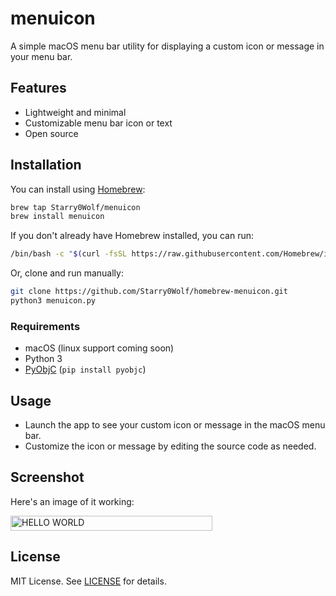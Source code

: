 # menuicon

A simple macOS menu bar utility for displaying a custom icon or message in your menu bar.

## Features

- Lightweight and minimal
- Customizable menu bar icon or text
- Open source

## Installation

You can install using [Homebrew](https://brew.sh):

```sh
brew tap Starry0Wolf/menuicon
brew install menuicon
```

If you don't already have Homebrew installed, you can run:
```sh
/bin/bash -c "$(curl -fsSL https://raw.githubusercontent.com/Homebrew/install/HEAD/install.sh)"
```

Or, clone and run manually:

```sh
git clone https://github.com/Starry0Wolf/homebrew-menuicon.git
python3 menuicon.py
```
### Requirements

- macOS (linux support coming soon)
- Python 3
- [PyObjC](https://pyobjc.readthedocs.io/en/latest/) (`pip install pyobjc`)

## Usage

- Launch the app to see your custom icon or message in the macOS menu bar.
- Customize the icon or message by editing the source code as needed.

## Screenshot

Here's an image of it working:

<img width="323" height="24" alt="HELLO WORLD" src="https://github.com/user-attachments/assets/c090bdf7-8d9c-4427-a9c1-f948d63f9560" />

## License

MIT License. See [LICENSE](LICENSE) for details.
